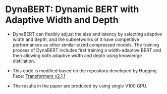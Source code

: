 # DynaBERT: Dynamic BERT with Adaptive Width and Depth

* DynaBERT can flexibly adjust the size and latency by selecting adaptive width and depth, and 
the subnetworks of it have competitive performances as other similar-sized compressed models.
The training process of DynaBERT includes first training a width-adaptive BERT and then 
allowing both adaptive width and depth using knowledge distillation. 

* This code is modified based on the repository developed by Hugging Face: [Transformers v2.1.1](https://github.com/huggingface/transformers/tree/v2.1.1)
* The results in the paper are produced by using single V100 GPU.
